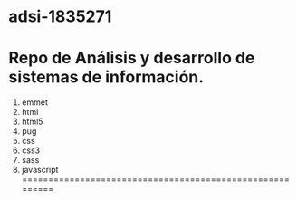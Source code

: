 # adsi-1835271
Repo de Análisis y desarrollo de sistemas de información.
========================================================
1. emmet
2. html
3. html5
4. pug
5. css
6. css3
7. sass
8. javascript
=========================================================